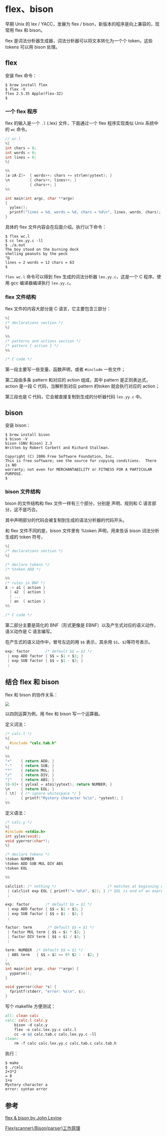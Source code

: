 # flex、bison

早期 Unix 的 lex / YACC，发展为 flex / bison，新版本的程序是向上兼容的，现常用 flex 和 bison。

flex 是词法分析器生成器，词法分析器可以将文本转化为一个个 token，这些 tokens 可以用 bison 处理。

## flex

安装 flex 命令：

```shell
$ brew install flex
$ flex -V
flex 2.5.35 Apple(flex-32)
$
```

### 一个 flex 程序

flex 的输入是一个 `.l` (.lex) 文件，下面通过一个 flex 程序实现类似 Unix 系统中的 `wc` 命令。

```c
// wc.l
%{
int chars = 0;
int words = 0;
int lines = 0;
%}

%%
[a-zA-Z]+  { words++; chars += strlen(yytext); }
\n         { chars++; lines++; }
.          { chars++; }
%%

int main(int argc, char **argv)
{
  yylex();
  printf("lines = %d, words = %d, chars = %d\n", lines, words, chars);
}
```

具体的 flex 文件内容会在后面介绍。执行以下命令：

```shell
$ flex wc.l
$ cc lex.yy.c -ll
$ ./a.out
The boy stood on the burning deck
shelling peanuts by the peck
^D
lines = 2 words = 12 chars = 63
$
```

`flex wc.l` 命令可以得到 flex 生成的词法分析器 `lex.yy.c`，这是一个 C 程序。使用 gcc 编译器编译执行 `lex.yy.c`。

### flex 文件结构

flex 文件的内容大部分是 C 语言，它主要包含三部分：

```C
%{
/* declarations section */
%}

%%
/* patterns and actions section */
/* pattern { action } */
%%

/* C code */
```

第一段主要写一些变量、函数声明，或者 `#include` 一些文件；

第二段由多条 pattern 和对应的 action 组成，其中 pattern 是正则表达式，action 是一段 C 代码，当解析到对应 pattern 的token 就会执行对应的 action；

第三段也是 C 代码，它会被直接复制到生成的分析器代码 `lex.yy.c` 中。

## bison

安装 bison：

```shell
$ brew install bison
$ bison -V
bison (GNU Bison) 2.3
Written by Robert Corbett and Richard Stallman.

Copyright (C) 2006 Free Software Foundation, Inc.
This is free software; see the source for copying conditions.  There is NO
warranty; not even for MERCHANTABILITY or FITNESS FOR A PARTICULAR PURPOSE.
$
```

### bison 文件结构

bison 的文件结构和 flex 文件一样有三个部分，分别是 声明、规则和 C 语言部分，这不是巧合。

其中声明部分的代码会被复制到生成的语法分析器的代码开头。

和 flex 文件不同的是，bison 文件里有 %token 声明，用来告诉 bison 词法分析生成的 token 符号，

```c
%{
/* declarations section */
%}

/* declare tokens */
/* %token ADD */

%%
/* rules in BNF */
A -> a1 { action }
  | a2  { action }
  | ...
  | an  { action }
%%

/* C code */
```

第二部分主要是简化的 BNF（形式更像是 EBNF）以及产生式对应的语义动作，语义动作是 C 语言编写。

在产生式的语义动作中，冒号左边的用 `$$` 表示，其余用 `$1`、`$2`等符号表示。

```c
exp: factor       /* default $$ = $1 */
 | exp ADD factor { $$ = $1 + $3; }
 | exp SUB factor { $$ = $1 - $3; }
 ;
```

## 结合 flex 和 bison

flex 和 bison 的协作关系：

<img src="https://raw.githubusercontent.com/yamsfeer/pic-bed/master/008i3skNgy1gxozrxriqij30ib0avwez.jpg" style="zoom:80%;" />

以四则运算为例，用 flex 和 bison 写一个运算器。

定义词法：

```c
/* calc.l */
%{
  #include "calc.tab.h"
%}

%%
"+"    { return ADD; }
"-"    { return SUB; }
"*"    { return MUL; }
"/"    { return DIV; }
"|"    { return ABS; }
[0-9]+ { yylval = atoi(yytext); return NUMBER; }
\n     { return EOL; }
[ \t]  { /* ignore whitespace */ }
.      { printf("Mystery character %c\n", *yytext); }
%%
```

定义语法：

```c
/* calc.y */
%{
#include <stdio.h>
int yylex(void);
void yyerror(char*);
%}

/* declare tokens */
%token NUMBER
%token ADD SUB MUL DIV ABS
%token EOL

%%

calclist: /* nothing */                       /* matches at beginning of input */
 | calclist exp EOL { printf("= %d\n", $2); } /* EOL is end of an expression */
 ;

exp: factor       /* default $$ = $1 */
 | exp ADD factor { $$ = $1 + $3; }
 | exp SUB factor { $$ = $1 - $3; }
 ;

factor: term       /* default $$ = $1 */
 | factor MUL term { $$ = $1 * $3; }
 | factor DIV term { $$ = $1 / $3; }
 ;

term: NUMBER  /* default $$ = $1 */
 | ABS term   { $$ = $2 >= 0? $2 : - $2; }
;
%%
int main(int argc, char **argv) {
  yyparse();
}

void yyerror(char *s) {
  fprintf(stderr, "error: %s\n", s);
}
```

写个 makefile 方便测试：

```makefile
all: clean calc
calc: calc.l calc.y
	bison -d calc.y
	flex -o calc.lex.yy.c calc.l
	cc -o $@ calc.tab.c calc.lex.yy.c -ll
clean:
	rm -f calc calc.lex.yy.c calc.tab.c calc.tab.h
```

执行：

```shell
$ make
$ ./calc
2+3*2
= 8
1+a
Mystery character a
error: syntax error
```

## 参考

[flex & bison by John Levine](https://www.oreilly.com/library/view/flex-bison/9780596805418/ch01.html)

[Flex(scanner)/Bison(parser)工作原理](https://zhuanlan.zhihu.com/p/120812270)
